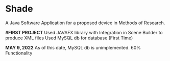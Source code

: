 # Shade
A Java Software Application for a proposed device in Methods of Research.

**#FIRST PROJECT**
Used JAVAFX library with Integration in Scene Builder to produce XML files
Used MySQL db for database (First Time)

**MAY 9, 2022**
As of this date, MySQL db is unimplemented.
60% Functionality
